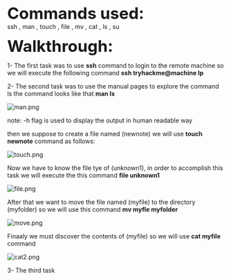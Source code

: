 <span style=" font-size:37px;"> **Commands used:** </span><br/>
ssh , man ,  touch , file , mv , cat , ls , su

<span style=" font-size:37px;"> **Walkthrough:** </span><br/>


1- The first task was to use **ssh** command to login to the remote machine so we will execute the following command **ssh tryhackme@machine Ip**

2- The second task was to use the manual pages to  explore  the command ls the command looks like that **man ls**

![man.png]({{site.baseurl}}/man.png)

note: -h flag is used to display the output in human readable way

then we suppose to create a file named (newnote)  we will use **touch newnote** command as follows:

![touch.png]({{site.baseurl}}/touch.png)

Now we have to know the file tye of (unknown1), in order to accomplish this task we will execute the this command **file unknown1**

![file.png]({{site.baseurl}}/file.png)

After that we want to move the file named (myfile) to the directory (myfolder) so we will use this command **mv myfle myfolder**

![move.png]({{site.baseurl}}/move.png)

Finaaly we must discover the contents of (myfile) so we will use **cat myfile** command

![cat2.png]({{site.baseurl}}/cat2.png)

3- The third task
